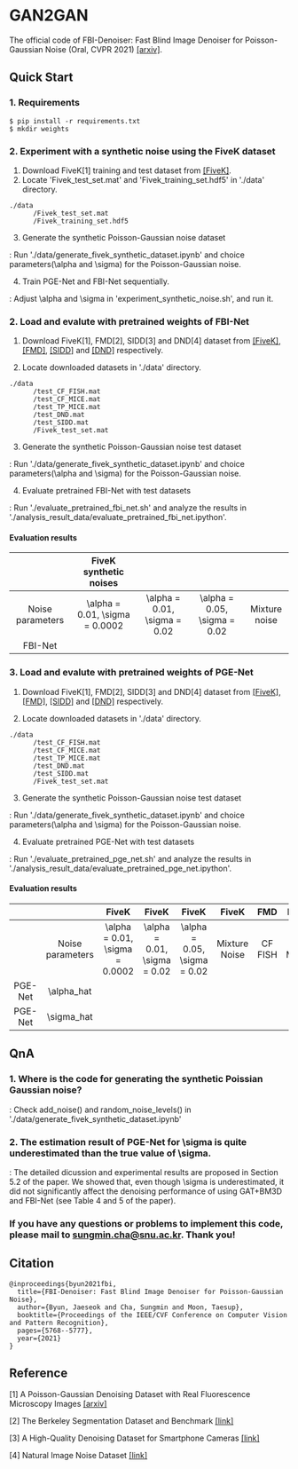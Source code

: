# GAN2GAN

The official code of FBI-Denoiser: Fast Blind Image Denoiser for Poisson-Gaussian Noise (Oral, CVPR 2021) [[arxiv]](https://arxiv.org/pdf/2105.10967.pdf).

## Quick Start

### 1. Requirements

```
$ pip install -r requirements.txt
$ mkdir weights
```

### 2. Experiment with a synthetic noise using the FiveK dataset

1) Download FiveK[1] training and test dataset from [[FiveK]](https://drive.google.com/file/d/10CJDhU9iYp3Ca_T1gLdzrg4Zl2Jmw7Lj/view?usp=sharing).
2) Locate 'Fivek_test_set.mat' and 'Fivek_training_set.hdf5' in './data' directory.

```
./data
      /Fivek_test_set.mat
      /Fivek_training_set.hdf5 
```

3) Generate the synthetic Poisson-Gaussian noise dataset 

: Run './data/generate_fivek_synthetic_dataset.ipynb' and choice parameters(\alpha and \sigma) for the Poisson-Gaussian noise.

4) Train PGE-Net and FBI-Net sequentially.

: Adjust \alpha and \sigma in 'experiment_synthetic_noise.sh', and run it.


### 2. Load and evalute with pretrained weights of FBI-Net

1) Download FiveK[1], FMD[2], SIDD[3] and DND[4] dataset from [[FiveK]](https://drive.google.com/file/d/10CJDhU9iYp3Ca_T1gLdzrg4Zl2Jmw7Lj/view?usp=sharing), [[FMD]](https://drive.google.com/file/d/10T9uJv0ah_kCVvpjt4OCh0Rc5fqLqwvk/view?usp=sharing), [[SIDD]](https://drive.google.com/file/d/10MI6R3vkwBKrtHhW2TKOPs56dzH8p_5t/view?usp=sharing) and [[DND]](https://drive.google.com/file/d/10MI6R3vkwBKrtHhW2TKOPs56dzH8p_5t/view?usp=sharing) respectively.

2) Locate downloaded datasets in './data' directory.

```
./data
      /test_CF_FISH.mat 
      /test_CF_MICE.mat
      /test_TP_MICE.mat
      /test_DND.mat
      /test_SIDD.mat
      /Fivek_test_set.mat
```

3) Generate the synthetic Poisson-Gaussian noise test dataset 

: Run './data/generate_fivek_synthetic_dataset.ipynb' and choice parameters(\alpha and \sigma) for the Poisson-Gaussian noise.

4) Evaluate pretrained FBI-Net with test datasets

: Run './evaluate_pretrained_fbi_net.sh' and analyze the results in './analysis_result_data/evaluate_pretrained_fbi_net.ipython'.


#### Evaluation results
|                  |     FiveK synthetic noises     |                              |                              |               |
|:----------------:|:------------------------------:|:----------------------------:|:----------------------------:|:-------------:|
| Noise parameters | \alpha = 0.01, \sigma = 0.0002 | \alpha = 0.01, \sigma = 0.02 | \alpha = 0.05, \sigma = 0.02 | Mixture noise |
|      FBI-Net     |                                |                              |                              |               |

### 3. Load and evalute with pretrained weights of PGE-Net

1) Download FiveK[1], FMD[2], SIDD[3] and DND[4] dataset from [[FiveK]](https://drive.google.com/file/d/10CJDhU9iYp3Ca_T1gLdzrg4Zl2Jmw7Lj/view?usp=sharing), [[FMD]](https://drive.google.com/file/d/10T9uJv0ah_kCVvpjt4OCh0Rc5fqLqwvk/view?usp=sharing), [[SIDD]](https://drive.google.com/file/d/10MI6R3vkwBKrtHhW2TKOPs56dzH8p_5t/view?usp=sharing) and [[DND]](https://drive.google.com/file/d/10MI6R3vkwBKrtHhW2TKOPs56dzH8p_5t/view?usp=sharing) respectively.

2) Locate downloaded datasets in './data' directory.

```
./data
      /test_CF_FISH.mat 
      /test_CF_MICE.mat
      /test_TP_MICE.mat
      /test_DND.mat
      /test_SIDD.mat
      /Fivek_test_set.mat
```

3) Generate the synthetic Poisson-Gaussian noise test dataset 

: Run './data/generate_fivek_synthetic_dataset.ipynb' and choice parameters(\alpha and \sigma) for the Poisson-Gaussian noise.

4) Evaluate pretrained PGE-Net with test datasets

: Run './evaluate_pretrained_pge_net.sh' and analyze the results in './analysis_result_data/evaluate_pretrained_pge_net.ipython'.

#### Evaluation results
|         |                  |              FiveK             |             FiveK            |             FiveK            |     FiveK     |   FMD   |   FMD   |   FMD   |     SIDD     |      DND     |
|:-------:|:----------------:|:------------------------------:|:----------------------------:|:----------------------------:|:-------------:|:-------:|:-------:|:-------:|:------------:|:------------:|
|         | Noise parameters | \alpha = 0.01, \sigma = 0.0002 | \alpha = 0.01, \sigma = 0.02 | \alpha = 0.05, \sigma = 0.02 | Mixture Noise | CF FISH | CF MICE | TP MICE | Test Dataset | Test Dataset |
| PGE-Net |    \alpha_hat    |                                |                              |                              |               |         |         |         |              |              |
| PGE-Net |    \sigma_hat    |                                |                              |                              |               |         |         |         |              |              |

## QnA
### 1. Where is the code for generating the synthetic Poissian Gaussian noise?

: Check add_noise() and random_noise_levels() in './data/generate_fivek_synthetic_dataset.ipynb'

### 2. The estimation result of PGE-Net for \sigma is quite underestimated than the true value of \sigma.

: The detailed dicussion and experimental results are proposed in Section 5.2 of the paper. We showed that, even though \sigma is underestimated, it did not significantly affect the denoising performance of using GAT+BM3D and FBI-Net (see Table 4 and 5 of the paper).

### If you have any questions or problems to implement this code, please mail to sungmin.cha@snu.ac.kr. Thank you!

## Citation

```
@inproceedings{byun2021fbi,
  title={FBI-Denoiser: Fast Blind Image Denoiser for Poisson-Gaussian Noise},
  author={Byun, Jaeseok and Cha, Sungmin and Moon, Taesup},
  booktitle={Proceedings of the IEEE/CVF Conference on Computer Vision and Pattern Recognition},
  pages={5768--5777},
  year={2021}
}
```

## Reference

[1] A Poisson-Gaussian Denoising Dataset with Real Fluorescence Microscopy Images [[arxiv]](https://arxiv.org/abs/1812.10366)

[2] The Berkeley Segmentation Dataset and Benchmark [[link]](https://www2.eecs.berkeley.edu/Research/Projects/CS/vision/bsds/)

[3] A High-Quality Denoising Dataset for Smartphone Cameras [[link]](https://openaccess.thecvf.com/content_cvpr_2018/papers/Abdelhamed_A_High-Quality_Denoising_CVPR_2018_paper.pdf)

[4] Natural Image Noise Dataset [[link]](https://openaccess.thecvf.com/content_CVPRW_2019/papers/NTIRE/Brummer_Natural_Image_Noise_Dataset_CVPRW_2019_paper.pdf)

